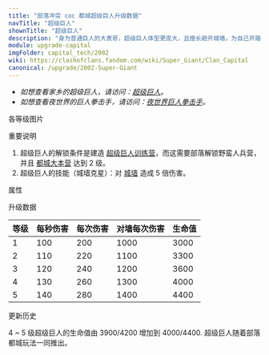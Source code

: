 ```yaml
---
title: "部落冲突 coc 都城超级巨人升级数据"
navTitle: "超级巨人"
shownTitle: "超级巨人"
description: "身为普通巨人的大表哥，超级巨人体型更庞大，且擅长砸开城墙，为自己开路。他们的腰带是在村庄每年的大胃王比赛中赢得的。"
module: upgrade-capital
imgFolder: capital_tech/2002
wiki: https://clashofclans.fandom.com/wiki/Super_Giant/Clan_Capital
canonical: /upgrade/2002-Super-Giant
---
```


- *如想查看家乡的超级巨人，请访问：[超级巨人](/upgrade/0602-Super-Giant)。*
- *如想查看夜世界的巨人拳击手，请访问：[夜世界巨人拳击手](/upgrade/1002-Boxer-Giant)。*

<UnitInfo :folder="$frontmatter.imgFolder" imgSrc="Super_Giant_info.png" :imgAlt="$frontmatter.navTitle" :description="$frontmatter.description" />

<SmallTitle>各等级图片</SmallTitle>

<Panel>
    <UnitImgGroup :folder="$frontmatter.imgFolder">
        <UnitImg imgTitle="所有等级" imgSrc="Super_Giant1.png" />
    </UnitImgGroup>
</Panel>

<SmallTitle>重要说明</SmallTitle>

1. 超级巨人的解锁条件是建造 [超级巨人训练营](/upgrade/2342-Super-Giant-Barracks)，而这需要部落解锁野蛮人兵营，并且 [都城大本营](/upgrade/2400-Capital-Hall) 达到 2 级。
2. 超级巨人的技能（城墙克星）：对 [城墙](/upgrade/2200-Walls) 造成 5 倍伤害。

<SmallTitle>属性</SmallTitle>

<UnitProperties>
    <UnitProperty pKey="部队类型" pValue="地面近战单位" />
    <UnitProperty pKey="攻击偏好" pValue="无" />
    <UnitProperty pKey="伤害类型" pValue="单体伤害" />
    <UnitProperty pKey="攻击的目标" pValue="仅地面目标" />
    <UnitProperty pKey="配兵人口" pValue="10" />
    <UnitProperty pKey="防守人口" pValue="10" />
    <UnitProperty pKey="移动速度" pValue="1.1 格/秒" />
    <UnitProperty pKey="攻击速度" pValue="2 秒/次" />
    <UnitProperty pKey="攻击距离" pValue="0.75 格" />
</UnitProperties>

<SmallTitle>升级数据</SmallTitle>

<UnitTable>

| 等级 | 每秒伤害 | 每次伤害 | 对墙每次伤害 | 生命值 |
| ---- |  ----   |  ----   |     ----    |  ----  |
|   1  |   100   |   200   |     1000    |  3000  |
|   2  |   110   |   220   |     1100    |  3300  |
|   3  |   120   |   240   |     1200    |  3600  |
|   4  |   130   |   260   |     1300    |  4000  |
|   5  |   140   |   280   |     1400    |  4400  |
</UnitTable>

<SmallTitle>更新历史</SmallTitle>

<Timeline>
    <TimelineItem date="2023/09/14">
        <TimelineRow>4 ~ 5 级超级巨人的生命值由 3900/4200 增加到 4000/4400.</TimelineRow>
    </TimelineItem>
    <TimelineItem date="2022/05/02">
        <TimelineRow>超级巨人随着部落都城玩法一同推出。</TimelineRow>
    </TimelineItem>
    <TimelineItem :historyBottom="true" />
</Timeline>